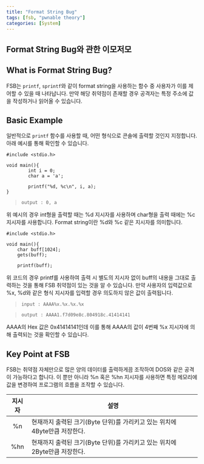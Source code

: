 ```yaml
---
title: "Format String Bug"
tags: [fsb, "pwnable theory"]
categories: [System]
---
```


Format String Bug와 관한 이모저모
---------------------------------

## What is Format String Bug?

FSB는 `printf`, `sprintf`와 같이 format string을 사용하는 함수 중 사용자가 이를 제어할 수 있을 때 나타납니다. 만약 해당 취약점이 존재할 경우 공격자는 특정 주소에 값을 작성하거나 읽어올 수 있습니다.

## Basic Example

일반적으로 `printf` 함수를 사용할 때, 어떤 형식으로 콘솔에 출력할 것인지 지정합니다. 아래 예시를 통해 확인할 수 있습니다.

```
#include <stdio.h>

void main(){
        int i = 0;
        char a = 'a';

        printf("%d, %c\n", i, a);
}
```

> `output : 0, a`

위 예시의 경우 int형을 출력할 때는 %d 지시자를 사용하며 char형을 출력 때에는 %c 지시자를 사용합니다. Format string이란 %d와 %c 같은 지시자를 의미합니다.

```
#include <stdio.h>

void main(){
	char buff[1024];
	gets(buff);

	printf(buff);
```

위 코드의 경우 printf를 사용하여 출력 시 별도의 지시자 없이 buff의 내용을 그대로 출력하는 것을 통해 FSB 취약점이 있는 것을 알 수 있습니다. 만약 사용자의 입력값으로 %x, %d와 같은 형식 지시자를 입력할 경우 의도하지 않은 값이 출력됩니다.

> `input : AAAA%x.%x.%x.%x`

> `output : AAAA1.f7d09e8c.804918c.41414141`

AAAA의 Hex 값은 0x41414141인데 이를 통해 AAAA의 값이 4번째 %x 지시자에 의해 출력되는 것을 확인할 수 있습니다. 

## Key Point at FSB

FSB는 취약점 자체만으로 많은 양의 데이터를 출력하게끔 조작하여 DOS와 같은 공격이 가능하다고 합니다. 이 뿐만 아니라 %n 혹은 %hn 지시자를 사용하면 특정 메모리에 값을 변경하여 프로그램의 흐름을 조작할 수 있습니다. 

|지시자|설명|
|:---:|-----|
|%n|현재까지 출력된 크기(Byte 단위)를 가리키고 있는 위치에 4Byte만큼 저장한다.|
|%hn|현재까지 출력된 크기(Byte 단위)를 가리키고 있는 위치에 2Byte만큼 저장한다.|



<!--

Temp Note
그동안 exit@got, exit@git+2 라는 형식에 사로잡혀서 제대로 파악을 못하고 있었다.
그냥 주소 자체로 생각하면 exit@got+2는 exit@got으로부터 2 Byte 떨어져 있다고 생각하면 되지 않을까 싶다.
근데 아직도 다 이해가 가진 않는다.
FSB 버그가 있을 때 입력단에서 특정 메모리 주소를 입력 후 %n 혹은 %hn을 통해 해당 주소의 값을 변경할 수 있다고 한다.
exit@got에 get_shell 주소의 하위 2 Byte를 넣고 exit@got+2에 상위 2 Byte를 넣는다는 의미인 것 같은데 사실 상 exit@got과 get_shell의 주소는 하위 2 Byte만 차이가 나기에 코드를 절반으로 줄일 수 있다.
근데 왜 %1$hn으로만 해야지 정상적으로 되는걸까? %hn은 왜 안되는 것일까..?

얼추 이해는 갔지만 함수 호출과 관련해서 더 찾아보고 정리해야겠다. 머릿속에 그림이 그려지지 않는다...
-->
